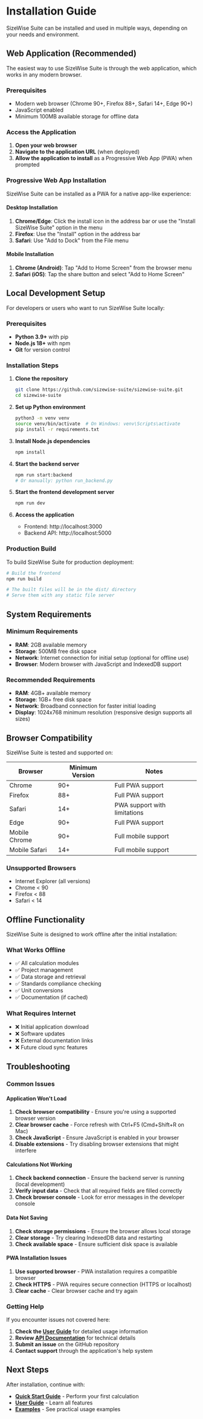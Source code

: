 # Installation Guide

SizeWise Suite can be installed and used in multiple ways, depending on your needs and environment.

## Web Application (Recommended)

The easiest way to use SizeWise Suite is through the web application, which works in any modern browser.

### Prerequisites

- Modern web browser (Chrome 90+, Firefox 88+, Safari 14+, Edge 90+)
- JavaScript enabled
- Minimum 100MB available storage for offline data

### Access the Application

1. **Open your web browser**
2. **Navigate to the application URL** (when deployed)
3. **Allow the application to install** as a Progressive Web App (PWA) when prompted

### Progressive Web App Installation

SizeWise Suite can be installed as a PWA for a native app-like experience:

#### Desktop Installation

1. **Chrome/Edge**: Click the install icon in the address bar or use the "Install SizeWise Suite" option in the menu
2. **Firefox**: Use the "Install" option in the address bar
3. **Safari**: Use "Add to Dock" from the File menu

#### Mobile Installation

1. **Chrome (Android)**: Tap "Add to Home Screen" from the browser menu
2. **Safari (iOS)**: Tap the share button and select "Add to Home Screen"

## Local Development Setup

For developers or users who want to run SizeWise Suite locally:

### Prerequisites

- **Python 3.9+** with pip
- **Node.js 18+** with npm
- **Git** for version control

### Installation Steps

1. **Clone the repository**
   ```bash
   git clone https://github.com/sizewise-suite/sizewise-suite.git
   cd sizewise-suite
   ```

2. **Set up Python environment**
   ```bash
   python3 -m venv venv
   source venv/bin/activate  # On Windows: venv\Scripts\activate
   pip install -r requirements.txt
   ```

3. **Install Node.js dependencies**
   ```bash
   npm install
   ```

4. **Start the backend server**
   ```bash
   npm run start:backend
   # Or manually: python run_backend.py
   ```

5. **Start the frontend development server**
   ```bash
   npm run dev
   ```

6. **Access the application**
   - Frontend: http://localhost:3000
   - Backend API: http://localhost:5000

### Production Build

To build SizeWise Suite for production deployment:

```bash
# Build the frontend
npm run build

# The built files will be in the dist/ directory
# Serve them with any static file server
```

## System Requirements

### Minimum Requirements

- **RAM**: 2GB available memory
- **Storage**: 500MB free disk space
- **Network**: Internet connection for initial setup (optional for offline use)
- **Browser**: Modern browser with JavaScript and IndexedDB support

### Recommended Requirements

- **RAM**: 4GB+ available memory
- **Storage**: 1GB+ free disk space
- **Network**: Broadband connection for faster initial loading
- **Display**: 1024x768 minimum resolution (responsive design supports all sizes)

## Browser Compatibility

SizeWise Suite is tested and supported on:

| Browser | Minimum Version | Notes |
|---------|----------------|-------|
| Chrome | 90+ | Full PWA support |
| Firefox | 88+ | Full PWA support |
| Safari | 14+ | PWA support with limitations |
| Edge | 90+ | Full PWA support |
| Mobile Chrome | 90+ | Full mobile support |
| Mobile Safari | 14+ | Full mobile support |

### Unsupported Browsers

- Internet Explorer (all versions)
- Chrome < 90
- Firefox < 88
- Safari < 14

## Offline Functionality

SizeWise Suite is designed to work offline after the initial installation:

### What Works Offline

- ✅ All calculation modules
- ✅ Project management
- ✅ Data storage and retrieval
- ✅ Standards compliance checking
- ✅ Unit conversions
- ✅ Documentation (if cached)

### What Requires Internet

- ❌ Initial application download
- ❌ Software updates
- ❌ External documentation links
- ❌ Future cloud sync features

## Troubleshooting

### Common Issues

#### Application Won't Load

1. **Check browser compatibility** - Ensure you're using a supported browser version
2. **Clear browser cache** - Force refresh with Ctrl+F5 (Cmd+Shift+R on Mac)
3. **Check JavaScript** - Ensure JavaScript is enabled in your browser
4. **Disable extensions** - Try disabling browser extensions that might interfere

#### Calculations Not Working

1. **Check backend connection** - Ensure the backend server is running (local development)
2. **Verify input data** - Check that all required fields are filled correctly
3. **Check browser console** - Look for error messages in the developer console

#### Data Not Saving

1. **Check storage permissions** - Ensure the browser allows local storage
2. **Clear storage** - Try clearing IndexedDB data and restarting
3. **Check available space** - Ensure sufficient disk space is available

#### PWA Installation Issues

1. **Use supported browser** - PWA installation requires a compatible browser
2. **Check HTTPS** - PWA requires secure connection (HTTPS or localhost)
3. **Clear cache** - Clear browser cache and try again

### Getting Help

If you encounter issues not covered here:

1. **Check the [User Guide](../user-guide/overview.md)** for detailed usage information
2. **Review [API Documentation](../api/overview.md)** for technical details
3. **Submit an issue** on the GitHub repository
4. **Contact support** through the application's help system

## Next Steps

After installation, continue with:

- **[Quick Start Guide](quick-start.md)** - Perform your first calculation
- **[User Guide](../user-guide/overview.md)** - Learn all features
- **[Examples](../examples/basic-calculations.md)** - See practical usage examples
